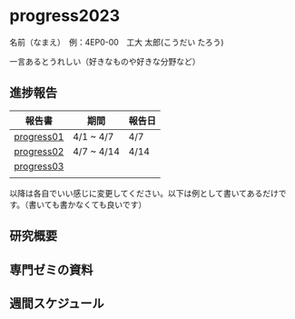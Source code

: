 # progress2023
名前（なまえ）　例：4EP0-00　工大 太郎(こうだい たろう)

一言あるとうれしい（好きなものや好きな分野など）

## 進捗報告

| 報告書                                  | 期間        | 報告日 |
|-----------------------------------------|-------------|--------|
| [progress01](./<対象ファイルまでのパス>) | 4/1 ~ 4/7   | 4/7    |
| [progress02]()                          | 4/7 ~ 4/14  | 4/14   |
| [progress03]()                                    |             |        |
| []()                                    |             |        |


以降は各自でいい感じに変更してください。以下は例として書いてあるだけです。（書いても書かなくても良いです）


## 研究概要


## 専門ゼミの資料


## 週間スケジュール
